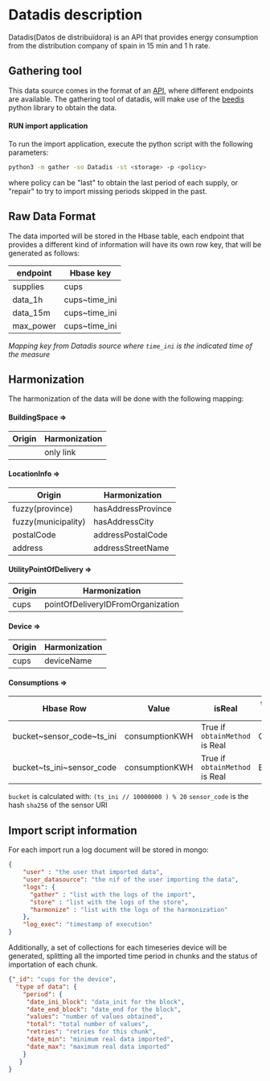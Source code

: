 # Datadis description
Datadis(Datos de distribuïdora) is an API that provides energy consumption from the distribution company of spain in 15 min and 1 h rate.

## Gathering tool
This data source comes in the format of an [API](https://datadis.es/home), where different endpoints are available.
The gathering tool of datadis, will make use of the [beedis](https://github.com/BeeGroup-cimne/beedis) python library to obtain the data.

#### RUN import application
To run the import application, execute the python script with the following parameters:

```bash
python3 -m gather -so Datadis -st <storage> -p <policy>
```

where policy can be "last" to obtain the last period of each supply, or "repair" to try to import missing periods skipped in the past.

## Raw Data Format
The data imported will be stored in the Hbase table, each endpoint that provides a different kind of information will have its own  row key, that will be generated as follows:

 | endpoint  | Hbase key      |
|-----------|----------------|
 | supplies  | cups           |
 | data_1h   | cups~time_ini  |
| data_15m  | cups~time_ini  |
| max_power | cups~time_ini  |

*Mapping key from Datadis source where `time_ini` is the indicated time of the measure*

## Harmonization

The harmonization of the data will be done with the following mapping:

#### BuildingSpace =>
| Origin | Harmonization     |
|--------|-------------------|
 |        | only link         | 

#### LocationInfo =>
| Origin              | Harmonization       |
|---------------------|---------------------|
 | fuzzy(province)     | hasAddressProvince  | 
 | fuzzy(municipality) | hasAddressCity      | 
 | postalCode          | addressPostalCode   | 
 | address             | addressStreetName   | 

#### UtilityPointOfDelivery =>
| Origin  | Harmonization                     |
|---------|-----------------------------------|
| cups    | pointOfDeliveryIDFromOrganization |

#### Device =>
| Origin  | Harmonization  |
|---------|----------------|
 | cups    | deviceName     | 

#### Consumptions =>

| Hbase Row                 | Value           | isReal                         | table tyoe |
|---------------------------|-----------------|--------------------------------|------------|
| bucket~sensor_code~ts_ini | consumptionKWH  | True if `obtainMethod` is Real | Online     |
| bucket~ts_ini~sensor_code | consumptionKWH  | True if `obtainMethod` is Real | Batch      |

`bucket` is calculated with: `(ts_ini // 10000000 ) % 20`
`sensor_code` is the hash `sha256` of the sensor URI

## Import script information

For each import run a log document will be stored in mongo:
```json
{
    "user" : "the user that imported data",
    "user_datasource": "the nif of the user importing the data",
    "logs": {
      "gather" : "list with the logs of the import",
      "store" : "list with the logs of the store",
      "harmonize" : "list with the logs of the harmonization"
    },
    "log_exec": "timestamp of execution"
}
```
Additionally, a set of collections for each timeseries device will be generated, splitting all the imported time period in
chunks and the status of importation of each chunk.

```json
{"_id": "cups for the device",
  "type of data": {
    "period": {
     "date_ini_block": "data_init for the block",
     "date_end_block": "date_end for the block",
     "values": "number of values obtained",
     "total": "total number of values",
     "retries": "retries for this chunk",
     "date_min": "minimum real data imported",
     "date_max": "maximum real data imported"
    }
   }
}
```

